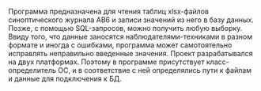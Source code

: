 Программа предназначена для чтения таблиц xlsx-файлов синоптического журнала АВ6 и записи значений из него в базу данных. Позже, с помощью SQL-запросов, можно получить любую выборку. Ввиду того, что данные заносятся наблюдателями-техниками в разном формате и иногда с ошибками, программа может самотоятельно исправлять неправильно введенные значения.
Проект разрабатывался на двух платформах. Поэтому в программе присутствует класс-определитель ОС, и в соответствие с ней определялись пути к файлам и данные для подключения к БД.
